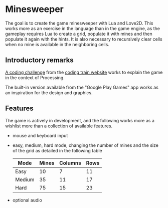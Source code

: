 # Minesweeper

The goal is to create the game minesweeper with Lua and Love2D. This works more as an exercise in the language than in the game engine, as the gameplay requires Lua to create a grid, populate it with mines and then populate it again with the hints. It is also necessary to recursively clear cells when no mine is available in the neighboring cells.

## Introductory remarks

[A coding challenge](https://thecodingtrain.com/CodingChallenges/071-minesweeper.html) from the [coding train website](https://thecodingtrain.com/) works to explain the game in the context of Processing.

The built-in version available from the "Google Play Games" app works as an inspiration for the design and graphics.

## Features

The game is actively in development, and the following works more as a wishlist more than a collection of available features.

- mouse and keyboard input

- easy, medium, hard mode, changing the number of mines and the size of the grid as detailed in the following table

  | Mode   | Mines | Columns | Rows |
  | ------ | ----- | ------- | ---- |
  | Easy   | 10    | 7       | 11   |
  | Medium | 35    | 11      | 17   |
  | Hard   | 75    | 15      | 23   |

- optional audio
